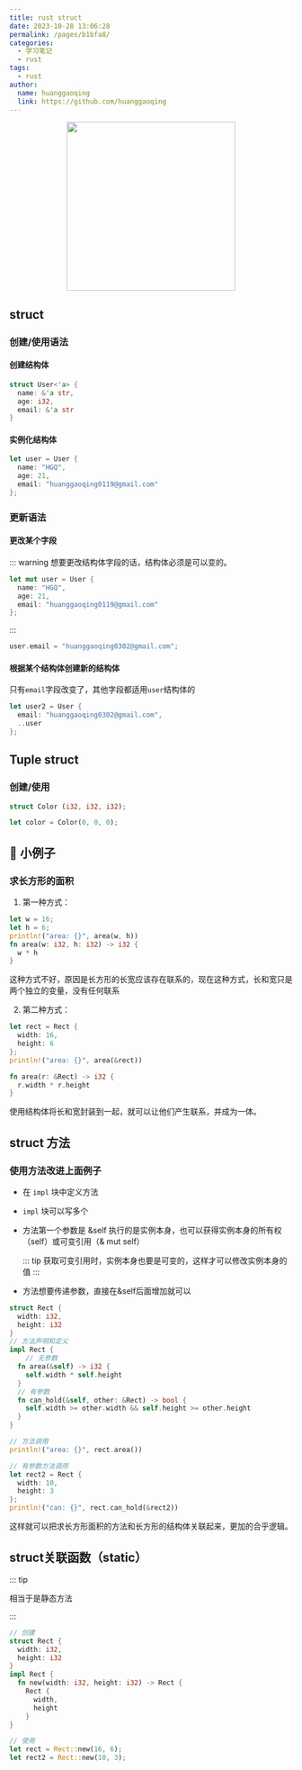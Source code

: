 ```yaml
---
title: rust struct
date: 2023-10-28 13:06:28
permalink: /pages/b1bfa8/
categories:
  - 学习笔记
  - rust
tags:
  - rust
author: 
  name: huanggaoqing
  link: https://github.com/huanggaoqing
---
```


<div style="text-align: center;" align="center" >
  <img src="https://rustacean.net/assets/rustacean-flat-gesture.svg" width="300px" />
</div>

## struct

### 创建/使用语法

#### 创建结构体

```rust
struct User<'a> {
  name: &'a str,
  age: i32,
  email: &'a str
}
```

#### 实例化结构体

```rust
let user = User {
  name: "HGQ",
  age: 21,
  email: "huanggaoqing0119@gmail.com"
};
```

### 更新语法

#### 更改某个字段

::: warning 想要更改结构体字段的话，结构体必须是可以变的。

```rust
let mut user = User {
  name: "HGQ",
  age: 21,
  email: "huanggaoqing0119@gmail.com"
};
```

:::

```rust
user.email = "huanggaoqing0302@gmail.com";
```

#### 根据某个结构体创建新的结构体

只有`email`字段改变了，其他字段都适用`user`结构体的

```rust
let user2 = User {
  email: "huanggaoqing0302@gmail.com",
  ..user
};
```

## Tuple struct

### 创建/使用

```rust
struct Color (i32, i32, i32);
```

```rust
let color = Color(0, 0, 0);
```

## 🌰 小例子

### 求长方形的面积

1. 第一种方式：

```rust
let w = 16;
let h = 6;
println!("area: {}", area(w, h))
fn area(w: i32, h: i32) -> i32 {
  w * h
}
```

这种方式不好，原因是长方形的长宽应该存在联系的，现在这种方式，长和宽只是两个独立的变量，没有任何联系 

2. 第二种方式：

```rust
let rect = Rect {
  width: 16,
  height: 6
};
println!("area: {}", area(&rect))

fn area(r: &Rect) -> i32 {
  r.width * r.height
}
```

使用结构体将长和宽封装到一起，就可以让他们产生联系，并成为一体。

## struct 方法

### 使用方法改进上面例子

- 在 `impl` 块中定义方法
- `impl` 块可以写多个
- 方法第一个参数是 &self 执行的是实例本身，也可以获得实例本身的所有权（self）或可变引用（& mut self）
    
    ::: tip
     获取可变引用时，实例本身也要是可变的，这样才可以修改实例本身的值
    :::
    
- 方法想要传递参数，直接在&self后面增加就可以

```rust
struct Rect {
  width: i32,
  height: i32
}
// 方法声明和定义
impl Rect {
	// 无参数
  fn area(&self) -> i32 {
    self.width * self.height
  }
  // 有参数
  fn can_hold(&self, other: &Rect) -> bool {
    self.width >= other.width && self.height >= other.height
  }
}

// 方法调用
println!("area: {}", rect.area())

// 有参数方法调用
let rect2 = Rect {
  width: 10,
  height: 3
};
println!("can: {}", rect.can_hold(&rect2))
```

这样就可以把求长方形面积的方法和长方形的结构体关联起来，更加的合乎逻辑。

## struct关联函数（static）

::: tip

相当于是静态方法

:::

```rust
// 创建
struct Rect {
  width: i32,
  height: i32
}
impl Rect {
  fn new(width: i32, height: i32) -> Rect {
    Rect {
      width,
      height
    }
}

// 使用
let rect = Rect::new(16, 6);
let rect2 = Rect::new(10, 3);
```
